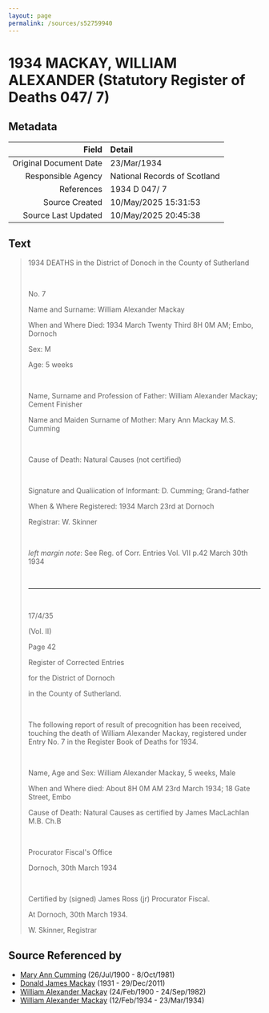 ```yaml
---
layout: page
permalink: /sources/s52759940
---
```


# 1934 MACKAY, WILLIAM ALEXANDER (Statutory Register of Deaths 047/ 7)

## Metadata

Field | Detail
---:|:---
Original Document Date | 23/Mar/1934
Responsible Agency | National Records of Scotland
References | 1934 D 047/ 7
Source Created | 10/May/2025 15:31:53
Source Last Updated | 10/May/2025 20:45:38

## Text

> 1934 DEATHS in the District of Donoch in the County of Sutherland
>
> <br/>
>
> No. 7
>
> Name and Surname: William Alexander Mackay
>
> When and Where Died: 1934 March Twenty Third 8H 0M AM; Embo, Dornoch
>
> Sex: M
>
> Age: 5 weeks
>
> <br/>
>
> Name, Surname and Profession of Father: William Alexander Mackay; Cement Finisher
>
> Name and Maiden Surname of Mother: Mary Ann Mackay M.S. Cumming
>
> <br/>
>
> Cause of Death: Natural Causes (not certified)
>
> <br/>
>
> Signature and Qualiication of Informant: D. Cumming; Grand-father
>
> When & Where Registered: 1934 March 23rd at Dornoch
>
> Registrar: W. Skinner
>
> <br/>
>
> _left margin note_: See Reg. of Corr. Entries Vol. VII p.42 March 30th 1934
>
> <br/>
>
> ---
>
> <br/>
>
> 17/4/35
>
> (Vol. II)
>
> Page 42
>
> Register of Corrected Entries
>
> for the District of Dornoch
>
> in the County of Sutherland.
>
> <br/>
>
> The following report of result of precognition has been received, touching the death of William Alexander Mackay, registered under Entry No. 7 in the Register Book of Deaths for 1934.
>
> <br/>
>
> Name, Age and Sex: William Alexander Mackay, 5 weeks, Male
>
> When and Where died: About 8H 0M AM 23rd March 1934; 18 Gate Street, Embo
>
> Cause of Death: Natural Causes as certified by James MacLachlan M.B. Ch.B
>
> <br/>
>
> Procurator Fiscal's Office
>
> Dornoch, 30th March 1934
>
> <br/>
>
> Certified by (signed) James Ross (jr) Procurator Fiscal.
>
> At Dornoch, 30th March 1934.
>
> W. Skinner, Registrar
>

## Source Referenced by

* [Mary Ann Cumming](../people/@48241984@-mary-ann-cumming-b1900-7-26-d1981-10-8.md) (26/Jul/1900 - 8/Oct/1981)
* [Donald James Mackay](../people/@43065376@-donald-james-mackay-b1931-d2011-12-29.md) (1931 - 29/Dec/2011)
* [William Alexander Mackay](../people/@9383584@-william-alexander-mackay-b1900-2-24-d1982-9-24.md) (24/Feb/1900 - 24/Sep/1982)
* [William Alexander Mackay](../people/@8407472@-william-alexander-mackay-b1934-2-12-d1934-3-23.md) (12/Feb/1934 - 23/Mar/1934)
